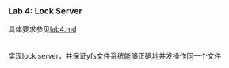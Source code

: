 ### Lab 4: Lock Server  
具体要求参见[lab4.md](./lab4.md)  
&emsp;  
&emsp;  
实现lock server，并保证yfs文件系统能够正确地并发操作同一个文件  
&emsp;  